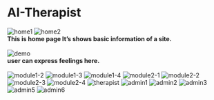 # AI-Therapist

![home1](https://user-images.githubusercontent.com/68014307/103397803-e459d180-4b5f-11eb-8796-a7bf2066b0b3.JPG)
![home2](https://user-images.githubusercontent.com/68014307/103397804-e7ed5880-4b5f-11eb-9266-12be2f0816d0.JPG)
<br><b>This is home page It’s shows basic information of a site.</b><br><br>
![demo](https://user-images.githubusercontent.com/68014307/103397815-f0de2a00-4b5f-11eb-998f-7df93fa7523a.JPG)
<br><b>user can express feelings here.</b><br><br>
![module1-2](https://user-images.githubusercontent.com/68014307/103397843-1a975100-4b60-11eb-821c-8658ddb5bcf2.JPG)
![module1-3](https://user-images.githubusercontent.com/68014307/103397850-1e2ad800-4b60-11eb-923b-2b3529e4da28.JPG)
![module1-4](https://user-images.githubusercontent.com/68014307/103397855-21be5f00-4b60-11eb-9e82-c78db98634c6.JPG)
![module2-1](https://user-images.githubusercontent.com/68014307/103397860-297e0380-4b60-11eb-9c39-746c66da5918.JPG)
![module2-2](https://user-images.githubusercontent.com/68014307/103397863-2c78f400-4b60-11eb-8a3d-fd4d6aaa5aaf.JPG)
![module2-3](https://user-images.githubusercontent.com/68014307/103397866-2f73e480-4b60-11eb-9d64-583f7eb6a77b.JPG)
![module2-4](https://user-images.githubusercontent.com/68014307/103397876-3569c580-4b60-11eb-99d6-f649feb7721b.JPG)
![therapist](https://user-images.githubusercontent.com/68014307/103397879-38fd4c80-4b60-11eb-9d40-ac0bfd9db76d.JPG)
![admin1](https://user-images.githubusercontent.com/68014307/103397884-3bf83d00-4b60-11eb-81ab-36a26ee96b5d.JPG)
![admin2](https://user-images.githubusercontent.com/68014307/103397888-3dc20080-4b60-11eb-9875-d3e1316869a0.JPG)
![admin3](https://user-images.githubusercontent.com/68014307/103397893-40245a80-4b60-11eb-9111-4a02947152f7.JPG)
![admin5](https://user-images.githubusercontent.com/68014307/103397958-8083d880-4b60-11eb-8346-bb92c285456c.JPG)
![admin6](https://user-images.githubusercontent.com/68014307/103397906-4c101c80-4b60-11eb-93ea-a96f9c2359ff.JPG)

